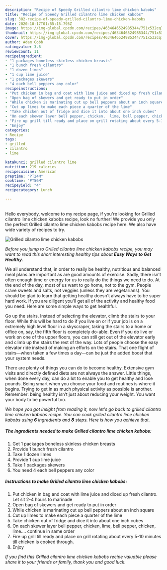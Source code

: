 ```yaml
---
description: "Recipe of Speedy Grilled cilantro lime chicken kabobs"
title: "Recipe of Speedy Grilled cilantro lime chicken kabobs"
slug: 382-recipe-of-speedy-grilled-cilantro-lime-chicken-kabobs
date: 2020-10-17T01:55:15.795Z
image: https://img-global.cpcdn.com/recipes/4634646524985344/751x532cq70/grilled-cilantro-lime-chicken-kabobs-recipe-main-photo.jpg
thumbnail: https://img-global.cpcdn.com/recipes/4634646524985344/751x532cq70/grilled-cilantro-lime-chicken-kabobs-recipe-main-photo.jpg
cover: https://img-global.cpcdn.com/recipes/4634646524985344/751x532cq70/grilled-cilantro-lime-chicken-kabobs-recipe-main-photo.jpg
author: Adam Cobb
ratingvalue: 3.6
reviewcount: 11
recipeingredient:
- "1 packages boneless skinless chicken breasts"
- "1 bunch fresh cilantro"
- "1 dozen limes"
- "1 cup lime juice"
- "1 packages skewers"
- "4 each bell peppers any color"
recipeinstructions:
- "Put chicken in bag and coat with lime juice and diced up fresh cilantro.  Let sit 2-4 hours to marinade"
- "Open bag of skewers and get ready to put in order"
- "While chicken is marinating cut up bell peppers about an inch square"
- "Cut up limes to make each piece a quarter of the lime"
- "Take chicken out of fridge and dice it into about one inch cubes"
- "On each skewer layer bell pepper, chicken,  lime, bell pepper, chicken, lime.... continue in same order"
- "Fire up grill till ready and place on grill rotating about every 5-10 minutes till chicken is cooked through."
- "Enjoy"
categories:
- Recipe
tags:
- grilled
- cilantro
- lime

katakunci: grilled cilantro lime 
nutrition: 219 calories
recipecuisine: American
preptime: "PT24M"
cooktime: "PT56M"
recipeyield: "4"
recipecategory: Lunch

---
```

<br>
Hello everybody, welcome to my recipe page, if you're looking for Grilled cilantro lime chicken kabobs recipe, look no further! We provide you only the perfect Grilled cilantro lime chicken kabobs recipe here. We also have wide variety of recipes to try.
<br>


![Grilled cilantro lime chicken kabobs](https://img-global.cpcdn.com/recipes/4634646524985344/751x532cq70/grilled-cilantro-lime-chicken-kabobs-recipe-main-photo.jpg)

<i>Before you jump to Grilled cilantro lime chicken kabobs recipe, you may want to read this short interesting healthy tips about <strong>Easy Ways to Get Healthy</strong>.</i>

We all understand that, in order to really be healthy, nutritious and balanced meal plans are important as are good amounts of exercise. Sadly, there isn't often enough time or energy for us to really do the things we need to do. At the end of the day, most of us want to go home, not to the gym. People crave sweets and salts, not veggies (unless they are vegetarians). You should be glad to learn that getting healthy doesn't always have to be super hard work. If you are diligent you'll get all of the activity and healthy food you need. Here are some simple ways to get healthful.

Go up the stairs. Instead of selecting the elevator, climb the stairs to your floor. While this will be hard to do if you live on or if your job is on a extremely high level floor in a skyscraper, taking the stairs to a home or office on, say, the fifth floor is completely do-able. Even if you do live or work on one of the upper floors, you can still get out of the elevator early and climb up the stairs the rest of the way. Lots of people choose the easy elevator ride instead of making an efforts on the stairs. That one flight of stairs—when taken a few times a day—can be just the added boost that your system needs. 

There are plenty of things you can do to become healthy. Extensive gym visits and directly defined diets are not always the answer. Little things, when done every day, can do a lot to enable you to get healthy and lose pounds. Being smart when you choose your food and routines is where it begins. Trying to get in as much physical activity as possible is another. Remember: being healthy isn’t just about reducing your weight. You want your body to be powerful too. 


<i>We hope you got insight from reading it, now let's go back to grilled cilantro lime chicken kabobs recipe. You can cook grilled cilantro lime chicken kabobs using <strong>6</strong> ingredients and <strong>8</strong> steps. Here is how you achieve that.
</i>

##### The ingredients needed to make Grilled cilantro lime chicken kabobs:

1. Get 1 packages boneless skinless chicken breasts
1. Provide 1 bunch fresh cilantro
1. Take 1 dozen limes
1. Provide 1 cup lime juice
1. Take 1 packages skewers
1. You need 4 each bell peppers any color


##### Instructions to make Grilled cilantro lime chicken kabobs:

1. Put chicken in bag and coat with lime juice and diced up fresh cilantro.  Let sit 2-4 hours to marinade
1. Open bag of skewers and get ready to put in order
1. While chicken is marinating cut up bell peppers about an inch square
1. Cut up limes to make each piece a quarter of the lime
1. Take chicken out of fridge and dice it into about one inch cubes
1. On each skewer layer bell pepper, chicken,  lime, bell pepper, chicken, lime.... continue in same order
1. Fire up grill till ready and place on grill rotating about every 5-10 minutes till chicken is cooked through.
1. Enjoy


<i>If you find this Grilled cilantro lime chicken kabobs recipe valuable please share it to your friends or family, thank you and good luck.</i>
